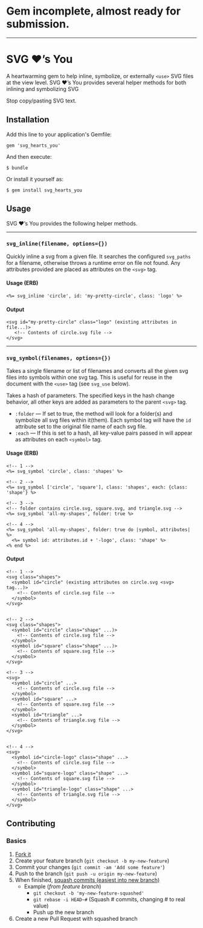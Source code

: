 # Gem incomplete, almost ready for submission.

---

# SVG ❤’s You

A heartwarming gem to help inline, symbolize, or externally `<use>` SVG files
at the view level. SVG ❤’s You provides several helper methods for both inlining
and symbolizing SVG

Stop copy/pasting SVG text.



## Installation

Add this line to your application's Gemfile:

```
gem 'svg_hearts_you'
```

And then execute:

```
$ bundle
```

Or install it yourself as:

```
$ gem install svg_hearts_you
```

## Usage

SVG ❤’s You provides the following helper methods.

---

### `svg_inline(filename, options={})`

Quickly inline a svg from a given file. It searches the configured `svg_paths` for a filename, otherwise throws a runtime error on file not found. Any attributes provided are placed as attributes on the `<svg>` tag.

#### Usage (ERB)

```
<%= svg_inline 'circle', id: 'my-pretty-circle', class: 'logo' %>
```

#### Output

```
<svg id="my-pretty-circle" class="logo" (existing attributes in file...)>
   <!-- Contents of circle.svg file -->
</svg>
```

---

### `svg_symbol(filenames, options={})`

Takes a single filename or list of filenames and converts all the given svg
files into symbols within one svg tag. This is useful for reuse in the document
with the `<use>` tag (see `svg_use` below).

Takes a hash of parameters. The specified keys in the hash change behavior, all
other keys are added as parameters to the parent `<svg>` tag.

* `:folder` — If set to true, the method will look for a folder(s) and symbolize
  all svg files within it(them). Each symbol tag will have the `id` attribute
  set to the original file name of each svg file.
* `:each` — If this is set to a hash, all key-value pairs passed in will appear
  as attributes on each `<symbol>` tag.


#### Usage (ERB)

```
<!-- 1 -->
<%= svg_symbol 'circle', class: 'shapes' %>

<!-- 2 -->
<%= svg_symbol ['circle', 'square'], class: 'shapes', each: {class: 'shape'} %>

<!-- 3 -->
<!-- folder contains circle.svg, square.svg, and triangle.svg -->
<%= svg_symbol 'all-my-shapes', folder: true %>

<!-- 4 -->
<%= svg_symbol 'all-my-shapes', folder: true do |symbol, attributes| %>
  <%= symbol id: attributes.id + '-logo', class: 'shape' %>
<% end %>
```

#### Output

```
<!-- 1 -->
<svg class="shapes">
  <symbol id="circle" (existing attributes on circle.svg <svg> tag...)>
    <!-- Contents of circle.svg file -->
  </symbol>
</svg>


<!-- 2 -->
<svg class="shapes">
  <symbol id="circle" class="shape" ...)>
    <!-- Contents of circle.svg file -->
  </symbol>
  <symbol id="square" class="shape" ...)>
    <!-- Contents of square.svg file -->
  </symbol>
</svg>

<!-- 3 -->
<svg>
  <symbol id="circle" ...>
    <!-- Contents of circle.svg file -->
  </symbol>
  <symbol id="square" ...>
    <!-- Contents of square.svg file -->
  </symbol>
  <symbol id="triangle" ...>
    <!-- Contents of triangle.svg file -->
  </symbol>
</svg>


<!-- 4 -->
<svg>
  <symbol id="circle-logo" class="shape" ...>
    <!-- Contents of circle.svg file -->
  </symbol>
  <symbol id="square-logo" class="shape" ...>
    <!-- Contents of square.svg file -->
  </symbol>
  <symbol id="triangle-logo" class="shape" ...>
    <!-- Contents of triangle.svg file -->
  </symbol>
</svg>
```









## Contributing

### Basics

1. [Fork it]( https://github.com/pknb/svg_hearts_you/fork )
1. Create your feature branch (`git checkout -b my-new-feature`)
1. Commit your changes (`git commit -am 'Add some feature'`)
1. Push to the branch (`git push -u origin my-new-feature`)
1. When finished, [squash commits (easiest into new branch)](https://github.com/ginatrapani/todo.txt-android/wiki/Squash-All-Commits-Related-to-a-Single-Issue-into-a-Single-Commit)
    * Example (*from feature branch*)
        * `git checkout -b 'my-new-feature-squashed'`
        * `git rebase -i HEAD~#` (Squash # commits, changing # to real value)
        * Push up the new branch
1. Create a new Pull Request with squashed branch
